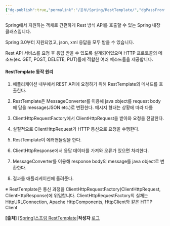 ```yaml
---
{"dg-publish":true,"permalink":"/공부/Spring/RestTemplate/","dgPassFrontmatter":true,"noteIcon":""}
---
```


Spring에서 지원하는 객체로 간편하게 Rest 방식 API를 호출할 수 있는 Spring 내장 클래스입니다.

Spring 3.0부터 지원되었고, json, xml 응답을 모두 받을 수 있습니다.

Rest API 서비스를 요청 후 응답 받을 수 있도록 설계되어있으며 HTTP 프로토콜의 메소드(ex. GET, POST, DELETE, PUT)들에 적합한 여러 메소드들을 제공합니다.

#### RestTemplate 동작 원리

1. 애플리케이션 내부에서 REST API에 요청하기 위해 RestTemplate의 메서드를 호출한다.

2. RestTemplate은 MessageConverter를 이용해 java object를 request body에 담을 message(JSON etc.)로 변환한다. 메시지 형태는 상황에 따라 다름

3. ClientHttpRequestFactory에서 ClientHttpRequest을 받아와 요청을 전달한다.

4. 실질적으로 ClientHttpRequest가 HTTP 통신으로 요청을 수행한다.

5. RestTemplate이 에러핸들링을 한다.

6. ClientHttpResponse에서 응답 데이터를 가져와 오류가 있으면 처리한다.

7. MessageConverter를 이용해 response body의 message를 java object로 변환한다.

8. 결과를 애플리케이션에 돌려준다.

※ RestTemplate은 통신 과정을 ClientHttpRequestFactory(ClientHttpRequest, ClientHttpResponse)에 위임합니다. ClientHttpRequestFactory의 실체는 HttpURLConnection, Apache HttpComponents, HttpClient와 같은 HTTP Client

**[출처]** [[Spring]스프링 RestTemplate](https://blog.naver.com/hj_kim97/222295259904)|**작성자** [로그](https://blog.naver.com/hj_kim97)